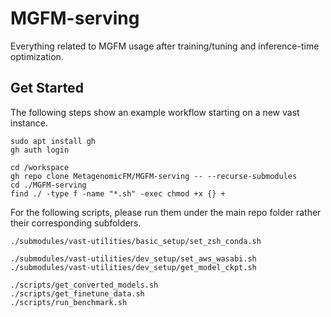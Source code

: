# MGFM-serving

Everything related to MGFM usage after training/tuning and inference-time optimization.

## Get Started

The following steps show an example workflow starting on a new vast instance.
```shell
sudo apt install gh
gh auth login
```

```shell
cd /workspace
gh repo clone MetagenomicFM/MGFM-serving -- --recurse-submodules
cd ./MGFM-serving
find ./ -type f -name "*.sh" -exec chmod +x {} +
```

For the following scripts, please run them under the main repo folder rather their corresponding subfolders.
```shell
./submodules/vast-utilities/basic_setup/set_zsh_conda.sh
```

```shell
./submodules/vast-utilities/dev_setup/set_aws_wasabi.sh
./submodules/vast-utilities/dev_setup/get_model_ckpt.sh
```

```shell
./scripts/get_converted_models.sh
./scripts/get_finetune_data.sh
./scripts/run_benchmark.sh
```
